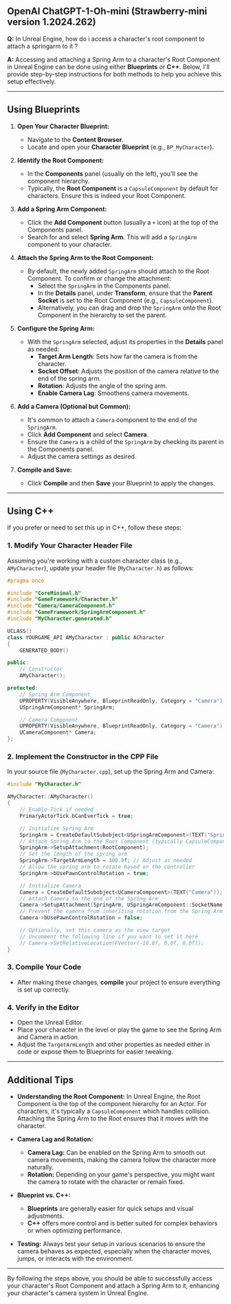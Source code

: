 ## OpenAI ChatGPT-1-Oh-mini (Strawberry-mini version 1.2024.262)

**Q:** In Unreal Engine, how do i access a character's root component to attach a springarm to it ?

**A:** Accessing and attaching a Spring Arm to a character's Root Component in Unreal Engine can be done using either **Blueprints** or **C++**. Below, I'll provide step-by-step instructions for both methods to help you achieve this setup effectively.

---

## **Using Blueprints**

1. **Open Your Character Blueprint:**
   - Navigate to the **Content Browser**.
   - Locate and open your **Character Blueprint** (e.g., `BP_MyCharacter`).

2. **Identify the Root Component:**
   - In the **Components** panel (usually on the left), you'll see the component hierarchy.
   - Typically, the **Root Component** is a `CapsuleComponent` by default for characters. Ensure this is indeed your Root Component.

3. **Add a Spring Arm Component:**
   - Click the **Add Component** button (usually a `+` icon) at the top of the Components panel.
   - Search for and select **Spring Arm**. This will add a `SpringArm` component to your character.

4. **Attach the Spring Arm to the Root Component:**
   - By default, the newly added `SpringArm` should attach to the Root Component. To confirm or change the attachment:
     - Select the `SpringArm` in the Components panel.
     - In the **Details** panel, under **Transform**, ensure that the **Parent Socket** is set to the Root Component (e.g., `CapsuleComponent`).
     - Alternatively, you can drag and drop the `SpringArm` onto the Root Component in the hierarchy to set the parent.

5. **Configure the Spring Arm:**
   - With the `SpringArm` selected, adjust its properties in the **Details** panel as needed:
     - **Target Arm Length**: Sets how far the camera is from the character.
     - **Socket Offset**: Adjusts the position of the camera relative to the end of the spring arm.
     - **Rotation**: Adjusts the angle of the spring arm.
     - **Enable Camera Lag**: Smoothens camera movements.

6. **Add a Camera (Optional but Common):**
   - It's common to attach a `Camera` component to the end of the `SpringArm`.
   - Click **Add Component** and select **Camera**.
   - Ensure the `Camera` is a child of the `SpringArm` by checking its parent in the Components panel.
   - Adjust the camera settings as desired.

7. **Compile and Save:**
   - Click **Compile** and then **Save** your Blueprint to apply the changes.

---

## **Using C++**

If you prefer or need to set this up in C++, follow these steps:

### **1. Modify Your Character Header File**

Assuming you're working with a custom character class (e.g., `AMyCharacter`), update your header file (`MyCharacter.h`) as follows:

```cpp
#pragma once

#include "CoreMinimal.h"
#include "GameFramework/Character.h"
#include "Camera/CameraComponent.h"
#include "GameFramework/SpringArmComponent.h"
#include "MyCharacter.generated.h"

UCLASS()
class YOURGAME_API AMyCharacter : public ACharacter
{
    GENERATED_BODY()

public:
    // Constructor
    AMyCharacter();

protected:
    // Spring Arm Component
    UPROPERTY(VisibleAnywhere, BlueprintReadOnly, Category = "Camera")
    USpringArmComponent* SpringArm;

    // Camera Component
    UPROPERTY(VisibleAnywhere, BlueprintReadOnly, Category = "Camera")
    UCameraComponent* Camera;
};
```

### **2. Implement the Constructor in the CPP File**

In your source file (`MyCharacter.cpp`), set up the Spring Arm and Camera:

```cpp
#include "MyCharacter.h"

AMyCharacter::AMyCharacter()
{
    // Enable Tick if needed
    PrimaryActorTick.bCanEverTick = true;

    // Initialize Spring Arm
    SpringArm = CreateDefaultSubobject<USpringArmComponent>(TEXT("SpringArm"));
    // Attach Spring Arm to the Root Component (typically CapsuleComponent)
    SpringArm->SetupAttachment(RootComponent);
    // Set the length of the spring arm
    SpringArm->TargetArmLength = 300.0f; // Adjust as needed
    // Allow the spring arm to rotate based on the controller
    SpringArm->bUsePawnControlRotation = true;

    // Initialize Camera
    Camera = CreateDefaultSubobject<UCameraComponent>(TEXT("Camera"));
    // Attach Camera to the end of the Spring Arm
    Camera->SetupAttachment(SpringArm, USpringArmComponent::SocketName);
    // Prevent the camera from inheriting rotation from the Spring Arm
    Camera->bUsePawnControlRotation = false;

    // Optionally, set this camera as the view target
    // Uncomment the following line if you want to set it here
    // Camera->SetRelativeLocation(FVector(-10.0f, 0.0f, 0.0f));
}
```

### **3. Compile Your Code**

- After making these changes, **compile** your project to ensure everything is set up correctly.

### **4. Verify in the Editor**

- Open the Unreal Editor.
- Place your character in the level or play the game to see the Spring Arm and Camera in action.
- Adjust the `TargetArmLength` and other properties as needed either in code or expose them to Blueprints for easier tweaking.

---

## **Additional Tips**

- **Understanding the Root Component:** In Unreal Engine, the Root Component is the top of the component hierarchy for an Actor. For characters, it's typically a `CapsuleComponent` which handles collision. Attaching the Spring Arm to the Root ensures that it moves with the character.

- **Camera Lag and Rotation:**
  - **Camera Lag:** Can be enabled on the Spring Arm to smooth out camera movements, making the camera follow the character more naturally.
  - **Rotation:** Depending on your game's perspective, you might want the camera to rotate with the character or remain fixed.

- **Blueprint vs. C++:**
  - **Blueprints** are generally easier for quick setups and visual adjustments.
  - **C++** offers more control and is better suited for complex behaviors or when optimizing performance.

- **Testing:** Always test your setup in various scenarios to ensure the camera behaves as expected, especially when the character moves, jumps, or interacts with the environment.

---

By following the steps above, you should be able to successfully access your character's Root Component and attach a Spring Arm to it, enhancing your character's camera system in Unreal Engine.
